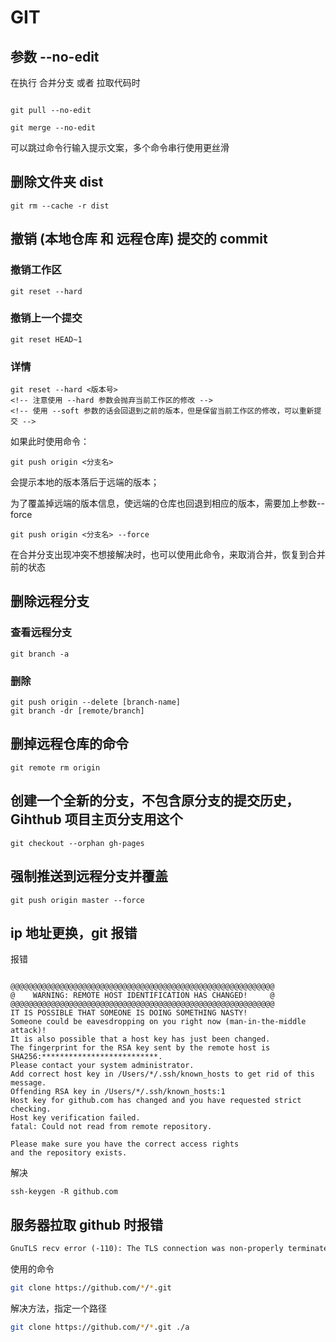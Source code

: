 # GIT

## 参数 --no-edit

在执行 合并分支 或者 拉取代码时

```git

git pull --no-edit

git merge --no-edit
```

可以跳过命令行输入提示文案，多个命令串行使用更丝滑

## 删除文件夹 dist

```git
git rm --cache -r dist
```

## 撤销 (本地仓库 和 远程仓库) 提交的 commit

### 撤销工作区

```git
git reset --hard
```

### 撤销上一个提交

```git
git reset HEAD~1 
```

### 详情

```git
git reset --hard <版本号>
<!-- 注意使用 --hard 参数会抛弃当前工作区的修改 -->
<!-- 使用 --soft 参数的话会回退到之前的版本，但是保留当前工作区的修改，可以重新提交 -->
```

如果此时使用命令：

```git
git push origin <分支名>
```

会提示本地的版本落后于远端的版本；

为了覆盖掉远端的版本信息，使远端的仓库也回退到相应的版本，需要加上参数--force

```git
git push origin <分支名> --force
```

在合并分支出现冲突不想接解决时，也可以使用此命令，来取消合并，恢复到合并前的状态


## 删除远程分支

### 查看远程分支

```git
git branch -a
```

### 删除

```git
git push origin --delete [branch-name]
git branch -dr [remote/branch]
```

## 删掉远程仓库的命令

```git
git remote rm origin
```

## 创建一个全新的分支，不包含原分支的提交历史，Gihthub 项目主页分支用这个

```git
git checkout --orphan gh-pages
```

## 强制推送到远程分支并覆盖

```git
git push origin master --force
```

## ip 地址更换，git 报错

报错

```git

@@@@@@@@@@@@@@@@@@@@@@@@@@@@@@@@@@@@@@@@@@@@@@@@@@@@@@@@@@@
@    WARNING: REMOTE HOST IDENTIFICATION HAS CHANGED!     @
@@@@@@@@@@@@@@@@@@@@@@@@@@@@@@@@@@@@@@@@@@@@@@@@@@@@@@@@@@@
IT IS POSSIBLE THAT SOMEONE IS DOING SOMETHING NASTY!
Someone could be eavesdropping on you right now (man-in-the-middle attack)!
It is also possible that a host key has just been changed.
The fingerprint for the RSA key sent by the remote host is
SHA256:**************************.
Please contact your system administrator.
Add correct host key in /Users/*/.ssh/known_hosts to get rid of this message.
Offending RSA key in /Users/*/.ssh/known_hosts:1
Host key for github.com has changed and you have requested strict checking.
Host key verification failed.
fatal: Could not read from remote repository.

Please make sure you have the correct access rights
and the repository exists.

```

解决

```git
ssh-keygen -R github.com
```


## 服务器拉取 github 时报错

```txt
GnuTLS recv error (-110): The TLS connection was non-properly terminated.
```

使用的命令

```sh
git clone https://github.com/*/*.git
```

解决方法，指定一个路径

```sh
git clone https://github.com/*/*.git ./a
```